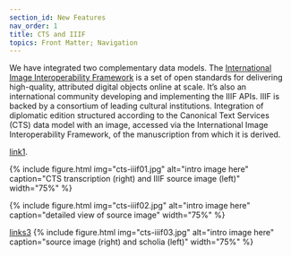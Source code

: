 ```yaml
---
section_id: New Features
nav_order: 1
title: CTS and IIIF
topics: Front Matter; Navigation
---
```


We have integrated two complementary data models. The [International Image Interoperability Framework](https://iiif.io/) is a set of open standards for delivering high-quality, attributed digital objects online at scale. It’s also an international community developing and implementing the IIIF APIs. IIIF is backed by a consortium of leading cultural institutions.
Integration of diplomatic edition structured according to the Canonical Text Services (CTS) data model with an image, accessed via the International Image Interoperability Framework, of the manuscription from which it is derived.

[link1](https://beyond-translation.perseus.org/reader/urn:cts:greekLit:tlg0012.tlg001.msA-folios:12r.1.1-12r.1.25?mode=folio).

{% include figure.html img="cts-iiif01.jpg" alt="intro image here" caption="CTS transcription (right) and IIIF source image (left)" width="75%" %}

{% include figure.html img="cts-iiif02.jpg" alt="intro image here" caption="detailed view of source image" width="75%" %}

[links3](https://beyond-translation.perseus.org/reader/urn:cts:greekLit:tlg0012.tlg001.msA-folios:12r.1.1-12r.1.25?mode=folio&rs=image)
{% include figure.html img="cts-iiif03.jpg" alt="intro image here" caption="source image (right) and scholia (left)" width="75%" %}

